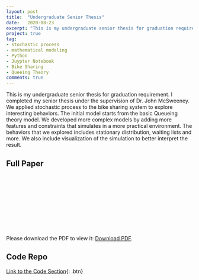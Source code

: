 ```yaml
---
layout: post
title:  "Undergraduate Senior Thesis"
date:   2020-08-23
excerpt: "This is my undergraduate senior thesis for graduation requirement."
project: true
tag:
- stochastic process
- mathematical modeling
- Python
- Juypter Notebook
- Bike Sharing
- Queeing Theory
comments: true
---
```


This is my undergraduate senior thesis for graduation requirement. I completed my senior thesis under the supervision of Dr. John McSweeney. We applied stochastic process to the bike sharing system to explore interesting behaviors. The initial model starts from the basic Queueing theory model. We developed more complex models by adding more features and constraints that simulates in a more practical environment. The behaviors that we explored includes stationary distribution, waiting lists and more. We also include visualization of the simulation to better interpret the result. 

## Full Paper
<object data="/assets/Projects/Senior_Project.pdf" type="application/pdf" width="300px" height="300px">
  <embed src="/assets/Projects/Senior_Project.pdf">
      <p>Please download the PDF to view it: <a href="/assets/Projects/Senior_Project.pdf">Download PDF</a>.</p>
  </embed>
</object>

## Code Repo
[Link to the Code Section](https://github.com/MingLyu-byte/Senior-Project/){: .btn}
